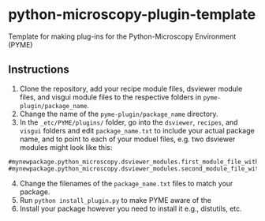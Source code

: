 # python-microscopy-plugin-template
Template for making plug-ins for the Python-Microscopy Environment (PYME)

## Instructions
1. Clone the repository, add your recipe module files, dsviewer module files, and visgui module files to the respective
folders in `pyme-plugin/package_name`. 
2. Change the name of the ```pyme-plugin/package_name``` directory.
3. In the `_etc/PYME/plugins/` folder, go into the `dsviewer`, `recipes`, and `visgui` folders and edit
`package_name.txt` to include your actual package name, and to point to each of your moduel files, e.g. two dsviewer
modules might look like this:
```
#mynewpackage.python_microscopy.dsviewer_modules.first_module_file_without_the_file_extension
#mynewpackage.python_microscopy.dsviewer_modules.second_module_file_without_the_file_extension
```
4. Change the filenames of the `package_name.txt` files to match your package.
5. Run `python install_plugin.py` to make PYME aware of the
6. Install your package however you need to install it e.g., distutils, etc.
 
